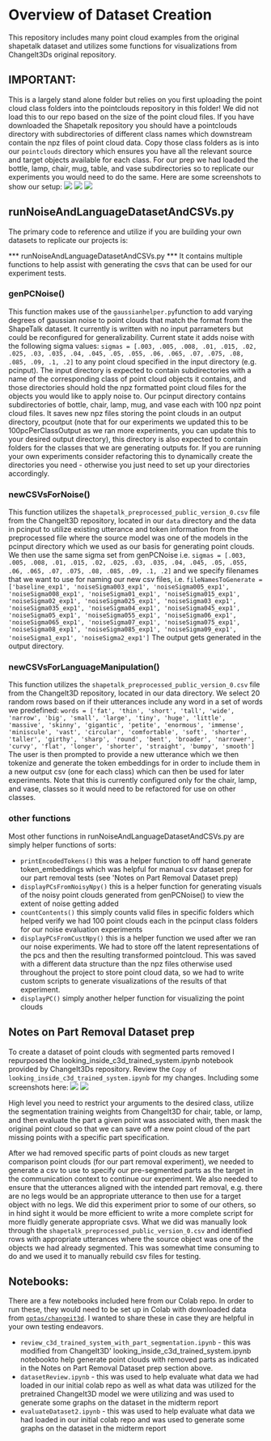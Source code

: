 # Overview of Dataset Creation
This repository includes many point cloud examples from the original shapetalk dataset and utilizes some functions for visualizations from ChangeIt3Ds original repository.

## IMPORTANT: 
This is a largely stand alone folder but relies on you first uploading the point cloud class folders into the pointclouds repository in this folder! We did not load this to our repo based on the size of the point cloud files. If you have downloaded the Shapetalk repository you should have a pointclouds directory with subdirectories of different class names which downstream contain the npz files of point cloud data. Copy those class folders as is into our `pointclouds` directory which ensures you have all the relevant source and target objects available for each class. For our prep we had loaded the bottle, lamp, chair, mug, table, and vase subdirectories so to replicate our experiments you would need to do the same. 
Here are some screenshots to show our setup:
 ![](data/pointcloudsFolder.png)
  ![](data/subdirectory.png)
   ![](data/contentsInSubdirectory.png)


## runNoiseAndLanguageDatasetAndCSVs.py
The primary code to reference and utilize if you are building your own datasets to replicate our projects is:

*** runNoiseAndLanguageDatasetAndCSVs.py ***
It contains multiple functions to help assist with generating the csvs that can be used for our experiment tests. 

### genPCNoise()
This function makes use of the `gaussianhelper.py`function to add varying degrees of gaussian noise to point clouds that match the format from the ShapeTalk dataset. It currently is written with no input parrameters but could be reconfigured for generalizability. Current state it adds noise with the following sigma values:
`sigmas = [.003, .005, .008, .01, .015, .02, .025, .03, .035, .04, .045, .05, .055, .06, .065, .07, .075, .08, .085, .09, .1, .2]`
to any point cloud specified in the input directory (e.g. pcinput). The input directory is expected to contain subdirectories with a name of the corresponding class of point cloud objects it contains, and those directories should hold the npz formatted point cloud files for the objects you would like to apply noise to. Our pcinput directory contains subdirectories of bottle, chair, lamp, mug, and vase each with 100 npz point cloud files. It saves new npz files storing the point clouds in an output directory, pcoutput (note that for our experiments we updated this to be 100pcPerClassOutput as we ran more experiments, you can update this to your desired output directory), this directory is also expected to contain folders for the classes that we are generating outputs for. If you are running your own experiments consider refactoring this to dynamically create the directories you need - otherwise you just need to set up your directories accordingly.

### newCSVsForNoise()
This function utilizes the `shapetalk_preprocessed_public_version_0.csv`  file from the ChangeIt3D repository, located in our `data` directory and the data in pcinput to utilize existing utterance and token information from the preprocessed file where the source model was one of the models in the pcinput directory which we used as our basis for generating point clouds. We then use the same sigma set from genPCNoise i.e. 
        `sigmas = [.003, .005, .008, .01, .015, .02, .025, .03, .035, .04, .045, .05, .055, .06, .065, .07, .075, .08, .085, .09, .1, .2]`
and we specify filenames that we want to use for naming our new csv files, i.e.
        `fileNamesToGenerate = ['baseline_exp1', 'noiseSigma003_exp1', 'noiseSigma005_exp1', 'noiseSigma008_exp1', 'noiseSigma01_exp1', 'noiseSigma015_exp1', 'noiseSigma02_exp1', 'noiseSigma025_exp1', 'noiseSigma03_exp1', 'noiseSigma035_exp1', 'noiseSigma04_exp1', 'noiseSigma045_exp1', 'noiseSigma05_exp1', 'noiseSigma055_exp1', 'noiseSigma06_exp1', 'noiseSigma065_exp1', 'noiseSigma07_exp1', 'noiseSigma075_exp1', 'noiseSigma08_exp1', 'noiseSigma085_exp1', 'noiseSigma09_exp1', 'noiseSigma1_exp1', 'noiseSigma2_exp1']`
The output gets generated in the output directory. 

### newCSVsForLanguageManipulation()
This function utilizes the `shapetalk_preprocessed_public_version_0.csv` file from the ChangeIt3D repository, located in our data directory. We select 20 random rows based on if their utterances include any word in a set of words we predefined:
 `words = ['fat', 'thin', 'short', 'tall', 'wide', 'narrow', 'big', 'small', 'large', 'tiny', 'huge', 'little', 'massive', 'skinny', 'gigantic', 'petite', 'enormous', 'immense', 'miniscule', 'vast', 'circular', 'comfortable', 'soft', 'shorter', 'taller', 'girthy', 'sharp', 'round', 'bent', 'broader', 'narrower', 'curvy', 'flat', 'longer', 'shorter', 'straight', 'bumpy', 'smooth']`
 The user is then prompted to provide a new utterance which we then tokenize and generate the token embeddings for in order to include them in a new output csv (one for each class) which can then be used for later experiments. Note that this is currently configured only for the chair, lamp, and vase, classes so it would need to be refactored for use on other classes. 


### other functions 
Most other functions in runNoiseAndLanguageDatasetAndCSVs.py are simply helper functions of sorts: 
- `printEncodedTokens()` this was a helper function to off hand generate token_embeddings which was helpful for manual csv dataset prep for our part removal tests (see 'Notes on Part Removal Dataset prep)
- `displayPCsFromNoisyNpy()` this is a helper function for generating visuals of the noisy point clouds generated from genPCNoise() to view the extent of noise getting added
- `countContents()` this simply counts valid files in specific folders which helped verify we had 100 point clouds each in the pcinput class folders for our noise evaluation experiments 
- `displayPCsFromCustNpy()` this is a helper function we used after we ran our noise experiments. We had to store off the latent representations of the pcs and then the resulting transformed pointcloud. This was saved with a different data structure than the npz files otherwise used throughout the project to store point cloud data, so we had to write custom scripts to generate visualizations of the results of that experiment. 
- `displayPC()` simply another helper function for visualizing the point clouds 

 ## Notes on Part Removal Dataset prep
 To create a dataset of point clouds with segmented parts removed I repurposed the looking_inside_c3d_trained_system.ipynb notebook provided by ChangeIt3Ds repository. Review the `Copy of looking_inside_c3d_trained_system.ipynb` for my changes. Including some screenshots here: 
 ![](data/partseg_01.png)
  ![](data/partseg_02.png)

  High level you need to restrict your arguments to the desired class, utilize the segmentation training weights from ChangeIt3D for chair, table, or lamp, and then evaluate the part a given point was associated with, then mask the original point cloud so that we can save off a new point cloud of the part missing points with a specific part specification. 

 After we had removed specific parts of point clouds as new target comparison point clouds (for our part removal experiment), we needed to generate a csv to use to specify our pre-segmented parts as the target in the communication context to continue our experiment. We also needed to ensure that the utterances aligned with the intended part removal, e.g. there are no legs would be an appropriate utterance to then use for a target object with no legs. We did this experiment prior to some of our others, so in hind sight it would be more efficient to write a more complete script for more fluidly generate appropriate csvs. What we did was manually look through the `shapetalk_preprocessed_public_version_0.csv` and identified rows with appropriate utterances where the source object was one of the objects we had already segmented. This was somewhat time consuming to do and we used it to manually rebuild csv files for testing. 

## Notebooks:
There are a few notebooks included here from our Colab repo. In order to run these, they would need to be set up in Colab with downloaded data from [`optas/changeit3d`](https://github.com/optas/changeit3d?tab=readme-ov-file#shapetalk-dataset--rocket-). I wanted to share these in case they are helpful in your own testing endeavors. 
- `review_c3d_trained_system_with_part_segmentation.ipynb` - this was modified from ChangeIt3D' looking_inside_c3d_trained_system.ipynb notebookto help generate point clouds with removed parts as indicated in the Notes on Part Removal Dataset prep section above. 
- `datasetReview.ipynb` - this was used to help evaluate what data we had loaded in our initial colab repo as well as what data was utilized for the pretrained ChangeIt3D model we were utilizing and was used to generate some graphs on the dataset in the midterm report
- `evaluateDataset2.ipynb` - this was used to help evaluate what data we had loaded in our initial colab repo and was used to generate some graphs on the dataset in the midterm report


